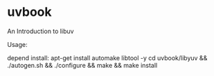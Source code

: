 uvbook
======

An Introduction to libuv

Usage:

depend install: apt-get install automake libtool -y
cd uvbook/libyuv && ./autogen.sh && ./configure && make && make install
